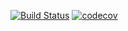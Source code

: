[![Build Status](https://travis-ci.org/open-synergy/opnsynid-pfi.svg?branch=8.0)](https://travis-ci.org/open-synergy/opnsynid-pfi)
[![codecov](https://codecov.io/gh/open-synergy/opnsynid-pfi/branch/8.0/graph/badge.svg)](https://codecov.io/gh/open-synergy/opnsynid-pfi)
